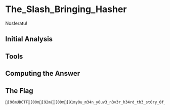 # The_Slash_Bringing_Hasher
Nosferatu!

## Initial Analysis 



## Tools 



## Computing the Answer 



## The Flag 
```bash
[96mUDCTF[00m[92m{[00m[91my0u_m34n_y0uv3_n3v3r_h34rd_th3_st0ry_0f_th3_h4sh_sl1ng1ng_sl4sh3r?[00m[92m}[00m
```
